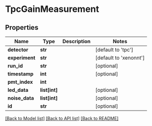# TpcGainMeasurement

## Properties
Name | Type | Description | Notes
------------ | ------------- | ------------- | -------------
**detector** | **str** |  | [default to 'tpc']
**experiment** | **str** |  | [default to 'xenonnt']
**run_id** | **str** |  | [optional] 
**timestamp** | **int** |  | [optional] 
**pmt_index** | **int** |  | 
**led_data** | **list[int]** |  | [optional] 
**noise_data** | **list[int]** |  | [optional] 
**id** | **str** |  | [optional] 

[[Back to Model list]](../README.md#documentation-for-models) [[Back to API list]](../README.md#documentation-for-api-endpoints) [[Back to README]](../README.md)


